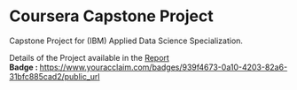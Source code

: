 # Coursera Capstone Project
<p> Capstone Project for (IBM) Applied Data Science Specialization. </p>

Details of the Project available in the <a href="https://github.com/abhim-12/Coursera_Capstone/blob/master/Capstone%20Report.pdf">Report</a> <br>
<b> Badge : </b> https://www.youracclaim.com/badges/939f4673-0a10-4203-82a6-31bfc885cad2/public_url
